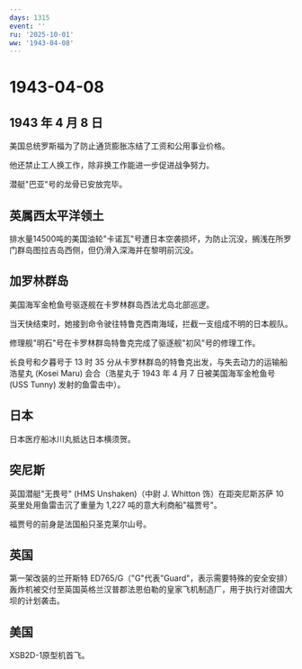 ```yaml
---
days: 1315
event: ''
ru: '2025-10-01'
ww: '1943-04-08'
---
```


# 1943-04-08

## 1943 年 4 月 8 日

美国总统罗斯福为了防止通货膨胀冻结了工资和公用事业价格。

他还禁止工人换工作，除非换工作能进一步促进战争努力。

潜艇"巴亚"号的龙骨已安放完毕。

## 英属西太平洋领土

排水量14500吨的美国油轮"卡诺瓦"号遭日本空袭损坏，为防止沉没，搁浅在所罗门群岛图拉吉岛西侧，但仍滑入深海并在黎明前沉没。

## 加罗林群岛

美国海军金枪鱼号驱逐舰在卡罗林群岛西法尤岛北部巡逻。

当天快结束时，她接到命令驶往特鲁克西南海域，拦截一支组成不明的日本舰队。

修理舰"明石"号在卡罗林群岛特鲁克完成了驱逐舰"初风"号的修理工作。

长良号和夕暮号于 13 时 35
分从卡罗林群岛的特鲁克出发，与失去动力的运输船浩星丸 (Kosei Maru)
会合（浩星丸于 1943 年 4 月 7 日被美国海军金枪鱼号 (USS Tunny)
发射的鱼雷击中）。

## 日本

日本医疗船冰川丸抵达日本横须贺。

## 突尼斯

英国潜艇"无畏号" (HMS Unshaken)（中尉 J. Whitton 饰）在距突尼斯苏萨 10
英里处用鱼雷击沉了重量为 1,227 吨的意大利商船"福贾号"。

福贾号的前身是法国船只圣克莱尔山号。

## 英国

第一架改装的兰开斯特
ED765/G（"G"代表"Guard"，表示需要特殊的安全安排）轰炸机被交付至英国英格兰汉普郡法恩伯勒的皇家飞机制造厂，用于执行对德国大坝的计划袭击。

## 美国

XSB2D-1原型机首飞。